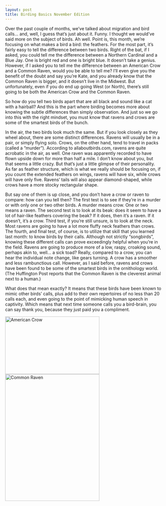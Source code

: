 ```yaml
---
layout: post
title: Birding Basics November Edition
---
```


Over the past couple of months, we’ve talked about migration and bird calls… and, well, I guess that’s just about it. Funny. I thought we would’ve said more on the subject of birds. Ah well. Point is, this month, we’re focusing on what makes a bird a bird: the feathers. For the most part, it’s fairly easy to tell the difference between two birds. Right of the bat, if I asked, you could tell me the difference between a Northern Cardinal and a Blue Jay. One is bright red and one is bright blue. It doesn’t take a genius. However, if I asked you to tell me the difference between an American Crow and a Common Raven, would you be able to tell me? I’ll even give you the benefit of the doubt and say you’re Kate, and you already know that the Common Raven is bigger, and it doesn’t live in the Midwest. But unfortunately, even if you do end up going West (or North), there’s still going to be both the American Crow and the Common Raven. 

So how do you tell two birds apart that are all black and sound like a cat with a hairball? And this is the part where birding becomes more about knowing the subtle differences than simply observation. And just so we go into this with the right mindset, you must know that ravens and crows are some of the smartest birds of the bunch. 

In the air, the two birds look much the same. But if you look closely as they wheel about, there are some distinct differences. Ravens will usually be in a pair, or simply flying solo. Crows, on the other hand, tend to travel in packs (called a “murder”). According to allaboutbirds.com, ravens are quite acrobatic in the air, as well. One raven was apparently recorded to have flown upside down for more than half a mile. I don’t know about you, but that seems a little crazy. But that’s just a little glimpse of their personality. As far as feather structure, which is what we really should be focusing on, if you count the extended feathers on wings, ravens will have six, while crows will have only five. Ravens’ tails will also appear diamond-shaped, while crows have a more stocky rectangular shape. 

But say one of them is up close, and you don’t have a crow or raven to compare: how can you tell then? The first test is to see if they’re in a murder or with only one or two other birds. A murder means crow. One or two means a raven. The second test is to look at its beak: does it seem to have a lot of hair-like feathers covering the beak? If it does, then it’s a raven. If it doesn’t, it’s a crow. Third test, if you’re still unsure, is to look at the neck. Most ravens are going to have a lot more fluffy neck feathers than crows. The fourth, and final test, of course, is to utilize that skill that you learned last month: to know birds by their calls. Although not strictly “songbirds”, knowing these different calls can prove exceedingly helpful when you’re in the field. Ravens are going to produce more of a low, raspy, croaking sound, perhaps akin to, well… a sick toad? Really, compared to a crow, you can hear the individual note change, like gears turning. A crow has a smoother and less rambunctious call. However, as I said before, ravens and crows have been found to be some of the smartest birds in the ornithology world. (The Huffington Post reports that the Common Raven is the cleverest animal next to a human.) 

What does that mean exactly? It means that these birds have been known to mimic other birds’ calls, plus add to their own repertoires of no less than 20 calls each, and even going to the point of mimicking human speech in captivity. Which means that next time someone calls you a bird-brain, you can say thank you, because they just paid you a compliment.

<img src="https://lh3.googleusercontent.com/9P1s3324PR2LrrzHIMet2aE2hpBmCxN0d4ng1YjCfQfY6uiax73OHy5SWcSW2DY4tXkLlPs5VyPvZ4U_ppnW30-5H43vuKMUzYhWJ47oL1gwIY9X_D17vaR6XA23lIaZeUrC175wtuNI76i0iSeZRdQKvNrbgcVtlIfliO0xKL1PPERl-f3L06CnW2UkBktKlZ905tIs54Xo0wGJxvK3fQ9PQyQtZnvyCstWbx127a9QhLvoBpUJWL3W9UTAmTCbsPYpoxhRKh1kwpx00mVyfhKRZV-_LgjvYhWbTB2Ja9XUndLOEkBT5hJlA_33ftwShSBdzNvRtL37SyYkoFlGInV6Dv9MR7f44JX-WVSZkqCcAfzoc95j2SpkTdKmoWe1VKa5e30tHXpk3XWOCftiF_LuG6jfq0Ekn3Ae2dCPevoeM8VjyTLl7-97Kt0qaMD8r9wRdjF3cgYu6EDk7RUJEEywrDDOWJ0Wkiwz-7xJV112fhqnDTBL_A9Ic-Hmll3ozp47MDHJMABK0SmaMTSHlypIslbREzl1dB0qpyI8XmLPImM-9cvHGENma7-ChOXUHzDw=w892-h373-no" alt="American Crow" style="width:304px;height:186px;"> 

<img src="https://lh3.googleusercontent.com/MbHyvP4N8adzFBboI-lWiypOvkzpnAM7W6sp-iKeKndUpnVIaVVdKzcAU2CxAZClV3Ssb0vfCokjDco-WpTY95E3gwPiR_L8DroLQ6kMm4l_eE843yHsFXFCR2eq8x3T-GThWa6SnDO9WGI09Y97D1KmRkJqjr8Og9n-zwpXUcvnDVnVs8IbjnRmwLjd46oOz_Ggi42gBabTj7Q8DQOC_3OXXJubRLURBcShfxdyfmhOF2fW9MlbGPvljx0BVMOcixiOiEn_wwNg4c5S2LOxtc6Eeq-B9E26qfVodABoz5b03WTNAdSkvowXlgrw1LvHZCjLtITMhm1av6hyCEUWYc8jeKlCz01XkoqMtT1XUhIsNTAOS9j7KNXbj7EOgf5i7gN1xhntk3ScclwRcEjMrMTAP0nwYWJMu3_1lWcxo7ipLYGPvk2GztXUedlVRm7ZBw2OlS2m27nqWzWSnFDUgKRtQ1VeHbEFz9ao4kDx0VAe5I3nosenSs6IeTb4FvR8HvJ7GMMPEJi4Ml3KgVEBsSMnOtfHaLpPvh0IIRDCdaumnkD5PnhnlXmSe0bLc5jBru01=w410-h646-no" alt="Common Raven" style="width:304px;height:409px;"> 